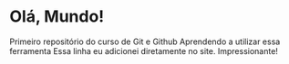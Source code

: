 # Olá, Mundo!
 Primeiro repositório do curso de Git e Github
Aprendendo a utilizar essa ferramenta
Essa linha eu adicionei diretamente no site. Impressionante!
